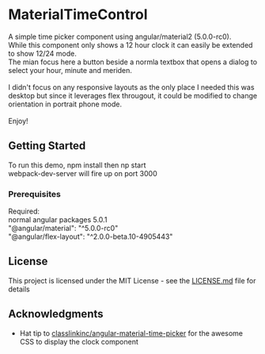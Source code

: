 # MaterialTimeControl

A simple time picker component using angular/material2 (5.0.0-rc0).<br/>
While this component only shows a 12 hour clock it can easily be extended to show 12/24 mode.<br/>
The mian focus here a button beside a normla textbox that opens a dialog to select your hour, minute and meriden.
<br/><br/>
I didn't focus on any responsive layouts as the only place I needed this was desktop but since it leverages flex througout, it could be modified to change orientation in portrait phone mode.
<br/><br/>
Enjoy!

## Getting Started

To run this demo, npm install then np start<br/>
webpack-dev-server will fire up on port 3000

### Prerequisites

Required:<br/>
normal angular packages 5.0.1<br/>
"@angular/material": "^5.0.0-rc0"<br/>
"@angular/flex-layout": "^2.0.0-beta.10-4905443"


## License

This project is licensed under the MIT License - see the [LICENSE.md](LICENSE.md) file for details

## Acknowledgments

* Hat tip to <a href="https://github.com/classlinkinc/angular-material-time-picker">classlinkinc/angular-material-time-picker</a>
for the awesome CSS to display the clock component


